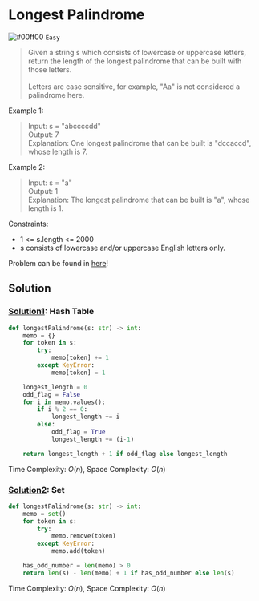# Longest Palindrome
![#00ff00](https://placehold.co/1x1/00ff00/00ff00.png) `Easy`

> Given a string s which consists of lowercase or uppercase letters, return the length of the longest palindrome that can be built with those letters. <br><br>
Letters are case sensitive, for example, "Aa" is not considered a palindrome here.


Example 1:
> Input: s = "abccccdd"\
Output: 7\
Explanation: One longest palindrome that can be built is "dccaccd", whose length is 7.

Example 2:
> Input: s = "a"\
Output: 1\
Explanation: The longest palindrome that can be built is "a", whose length is 1.
 

Constraints:
- $1$ <= s.length <= $2000$
- s consists of lowercase and/or uppercase English letters only.

Problem can be found in [here](https://leetcode.com/problems/longest-palindrome)!

## Solution
### [Solution1](/String/409-LongestPalindrome/solution1.py): Hash Table

```python
def longestPalindrome(s: str) -> int:
    memo = {}
    for token in s:
        try:
            memo[token] += 1
        except KeyError:
            memo[token] = 1

    longest_length = 0
    odd_flag = False
    for i in memo.values():
        if i % 2 == 0:
            longest_length += i
        else:
            odd_flag = True
            longest_length += (i-1)

    return longest_length + 1 if odd_flag else longest_length
```

Time Complexity: $O(n)$, Space Complexity: $O(n)$

### [Solution2](/String/409-LongestPalindrome/solution2.py): Set

```python
def longestPalindrome(s: str) -> int:
    memo = set()
    for token in s:
        try:
            memo.remove(token)
        except KeyError:
            memo.add(token)

    has_odd_number = len(memo) > 0
    return len(s) - len(memo) + 1 if has_odd_number else len(s)
```

Time Complexity: $O(n)$, Space Complexity: $O(n)$
